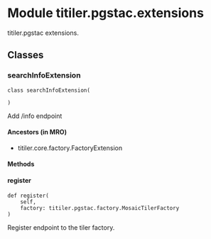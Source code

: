 # Module titiler.pgstac.extensions

titiler.pgstac extensions.

## Classes

### searchInfoExtension

```python3
class searchInfoExtension(
    
)
```

Add /info endpoint

#### Ancestors (in MRO)

* titiler.core.factory.FactoryExtension

#### Methods

    
#### register

```python3
def register(
    self,
    factory: titiler.pgstac.factory.MosaicTilerFactory
)
```

Register endpoint to the tiler factory.